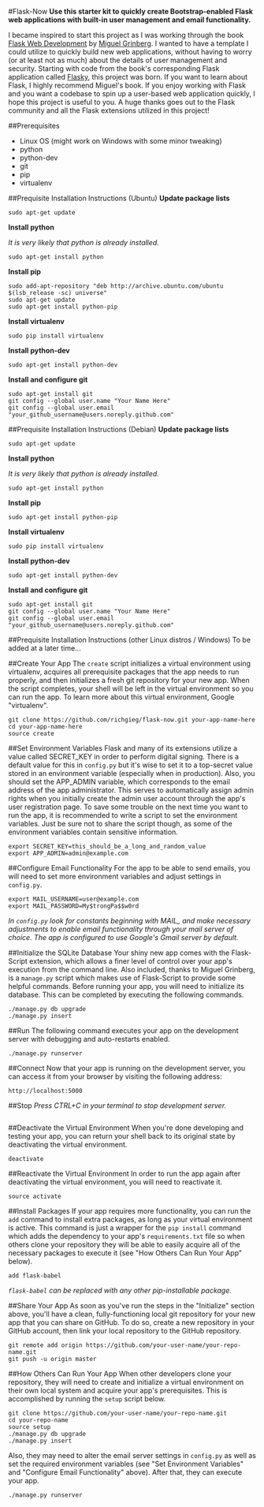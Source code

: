 #Flask-Now
**Use this starter kit to quickly create Bootstrap-enabled Flask web applications
with built-in user management and email functionality.**

I became inspired to start this project as I was working through the book [Flask Web Development](http://flaskbook.com/) by [Miguel Grinberg](http://blog.miguelgrinberg.com/). I wanted to have a template I could utilize to quickly build new web applications, without having to worry (or at least not as much) about the details of user management and security. Starting with code from the book's corresponding
Flask application called [Flasky](http://github.com/miguelgrinberg/flasky), this project was born. If you want to learn about Flask, I highly recommend Miguel's book. If you enjoy working with Flask and you want a codebase to spin up a user-based web application quickly, I hope this project is useful to you. A huge thanks goes out to the Flask community and all the Flask extensions utilized in this project!

##Prerequisites
- Linux OS (might work on Windows with some minor tweaking)
- python
- python-dev
- git
- pip
- virtualenv


##Prequisite Installation Instructions (Ubuntu)
**Update package lists**
```
sudo apt-get update
```

**Install python**

*It is very likely that python is already installed.*
```
sudo apt-get install python
```

**Install pip**
```
sudo add-apt-repository "deb http://archive.ubuntu.com/ubuntu $(lsb_release -sc) universe"
sudo apt-get update
sudo apt-get install python-pip
```

**Install virtualenv**
```
sudo pip install virtualenv
```

**Install python-dev**
```
sudo apt-get install python-dev
```

**Install and configure git**
```
sudo apt-get install git
git config --global user.name "Your Name Here"
git config --global user.email "your_github_username@users.noreply.github.com"
```


##Prequisite Installation Instructions (Debian)
**Update package lists**
```
sudo apt-get update
```

**Install python**

*It is very likely that python is already installed.*
```
sudo apt-get install python
```

**Install pip**
```
sudo apt-get install python-pip
```

**Install virtualenv**
```
sudo pip install virtualenv
```

**Install python-dev**
```
sudo apt-get install python-dev
```

**Install and configure git**
```
sudo apt-get install git
git config --global user.name "Your Name Here"
git config --global user.email "your_github_username@users.noreply.github.com"
```


##Prequisite Installation Instructions (other Linux distros / Windows)
To be added at a later time...


##Create Your App
The ```create``` script initializes a virtual environment using virtualenv,
acquires all prerequisite packages that the app needs to run properly, and
then initializes a fresh git repository for your new app. When the script
completes, your shell will be left in the virtual environment so you can
run the app. To learn more about this virtual environment, Google "virtualenv".
```
git clone https://github.com/richgieg/flask-now.git your-app-name-here
cd your-app-name-here
source create
```


##Set Environment Variables
Flask and many of its extensions utilize a value called SECRET_KEY in order to
perform digital signing. There is a default value for this in ```config.py```
but it's wise to set it to a top-secret value stored in an environment variable
(especially when in production). Also, you should set the APP_ADMIN variable,
which corresponds to the email address of the app administrator. This
serves to automatically assign admin rights when you initially create the admin
user account through the app's user registration page. To save some trouble
on the next time you want to run the app, it is recommended to write
a script to set the environment variables. Just be sure not to share the script
though, as some of the environment variables contain sensitive information.
```
export SECRET_KEY=this_should_be_a_long_and_random_value
export APP_ADMIN=admin@example.com
```


##Configure Email Functionality
For the app to be able to send emails, you will need to set more environment
variables and adjust settings in ```config.py```.

```
export MAIL_USERNAME=user@example.com
export MAIL_PASSWORD=My$trongPa$$w0rd
```
*In ```config.py``` look for constants beginning with MAIL_ and make necessary
adjustments to enable email functionality through your mail server of choice.
The app is configured to use Google's Gmail server by default.*


##Initialize the SQLite Database
Your shiny new app comes with the Flask-Script extension, which allows a
finer level of control over your app's execution from the command line. Also
included, thanks to Miguel Grinberg, is a ```manage.py``` script which makes
use of Flask-Script to provide some helpful commands. Before running your app,
you will need to initialize its database. This can be completed by executing
the following commands.
```
./manage.py db upgrade
./manage.py insert
```


##Run
The
following command executes your app on the development server with debugging
and auto-restarts enabled.
```
./manage.py runserver
```


##Connect
Now that your app is running on the development server, you can access it
from your browser by visiting the following address:
```
http://localhost:5000
```


##Stop
*Press CTRL+C in your terminal to stop development server.*
```
```


##Deactivate the Virtual Environment
When you're done developing and testing your app, you can return your shell
back to its original state by deactivating the virtual environment.
```
deactivate
```


##Reactivate the Virtual Environment
In order to run the app again after deactivating the virtual environment, you
will need to reactivate it.
```
source activate
```


##Install Packages
If your app requires more functionality, you can run the ```add``` command to
install extra packages, as long as your virtual environment is active. This
command is just a wrapper for the ```pip install``` command which adds the
dependency to your app's ```requirements.txt``` file so when others
clone your repository they will be able to easily acquire all of the necessary
packages to execute it (see "How Others Can Run Your App" below).
```
add flask-babel
```
*```flask-babel``` can be replaced with any other pip-installable package.*

##Share Your App
As soon as you've run the steps in the "Initialize" section above, you'll have a clean,
fully-functioning local git repository for your new app that you can share on GitHub.
To do so, create a new repository in your GitHub account, then link your local
repository to the GitHub repository.
```
git remote add origin https://github.com/your-user-name/your-repo-name.git
git push -u origin master
```

##How Others Can Run Your App
When other developers clone your repository, they will need to create and initialize a
virtual environment on their own local system and acquire your app's prerequisites. This
is accomplished by running the ```setup``` script below.
```
git clone https://github.com/your-user-name/your-repo-name.git
cd your-repo-name
source setup
./manage.py db upgrade
./manage.py insert
```
Also, they may need to alter the email server settings in ```config.py``` as
well as set the required environment variables (see "Set Environment Variables"
and "Configure Email Functionality" above). After that, they can execute your
app.
```
./manage.py runserver
```
